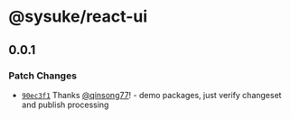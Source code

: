 # @sysuke/react-ui

## 0.0.1

### Patch Changes

- [`90ec3f1`](https://github.com/qinsong77/sysuke/commit/90ec3f115f0c359c3874836e6b680434ca42c916) Thanks [@qinsong77](https://github.com/qinsong77)! - demo packages, just verify changeset and publish processing
